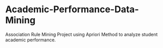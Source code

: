 # Academic-Performance-Data-Mining
Association Rule Mining Project using Apriori Method to analyze student academic performance.
